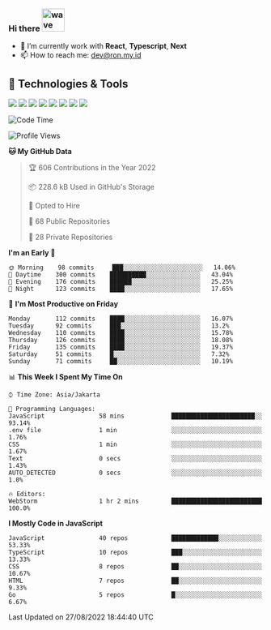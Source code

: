 ### Hi there <img src="https://i.ibb.co/q0Hx1KK/wave.gif" alt="wave" width="45px">

- 🌱 I’m currently work with **React**, **Typescript**, **Next**
- 📫 How to reach me: dev@ron.my.id

## 🔧 Technologies & Tools

![](https://img.shields.io/badge/OS-Linux-informational?style=flat&logo=linux&logoColor=white&color=2bbc8a)
![](https://img.shields.io/badge/OS-Windows-informational?style=flat&logo=windows&logoColor=white&color=2bbc8a)
![](https://img.shields.io/badge/Code-JavaScript-informational?style=flat&logo=javascript&logoColor=white&color=2bbc8a)
![](https://img.shields.io/badge/Code-Golang-informational?style=flat&logo=go&logoColor=white&color=2bbc8a)
![](https://img.shields.io/badge/Code-React-informational?style=flat&logo=react&logoColor=white&color=2bbc8a)
![](https://img.shields.io/badge/Code-Next-informational?style=flat&logo=next.js&logoColor=white&color=2bbc8a)
![](https://img.shields.io/badge/Shell-Bash-informational?style=flat&logo=gnu-bash&logoColor=white&color=2bbc8a)
![](https://img.shields.io/badge/Tools-Docker-informational?style=flat&logo=docker&logoColor=white&color=2bbc8a)

<!--START_SECTION:waka-->
![Code Time](http://img.shields.io/badge/Code%20Time-427%20hrs%2025%20mins-blue)

![Profile Views](http://img.shields.io/badge/Profile%20Views-1-blue)

**🐱 My GitHub Data** 

> 🏆 606 Contributions in the Year 2022
 > 
> 📦 228.6 kB Used in GitHub's Storage 
 > 
> 💼 Opted to Hire
 > 
> 📜 68 Public Repositories 
 > 
> 🔑 28 Private Repositories  
 > 
**I'm an Early 🐤** 

```text
🌞 Morning    98 commits     ███░░░░░░░░░░░░░░░░░░░░░░   14.06% 
🌆 Daytime    300 commits    ██████████░░░░░░░░░░░░░░░   43.04% 
🌃 Evening    176 commits    ██████░░░░░░░░░░░░░░░░░░░   25.25% 
🌙 Night      123 commits    ████░░░░░░░░░░░░░░░░░░░░░   17.65%

```
📅 **I'm Most Productive on Friday** 

```text
Monday       112 commits    ████░░░░░░░░░░░░░░░░░░░░░   16.07% 
Tuesday      92 commits     ███░░░░░░░░░░░░░░░░░░░░░░   13.2% 
Wednesday    110 commits    ████░░░░░░░░░░░░░░░░░░░░░   15.78% 
Thursday     126 commits    ████░░░░░░░░░░░░░░░░░░░░░   18.08% 
Friday       135 commits    ████░░░░░░░░░░░░░░░░░░░░░   19.37% 
Saturday     51 commits     █░░░░░░░░░░░░░░░░░░░░░░░░   7.32% 
Sunday       71 commits     ██░░░░░░░░░░░░░░░░░░░░░░░   10.19%

```


📊 **This Week I Spent My Time On** 

```text
⌚︎ Time Zone: Asia/Jakarta

💬 Programming Languages: 
JavaScript               58 mins             ███████████████████████░░   93.14% 
.env file                1 min               ░░░░░░░░░░░░░░░░░░░░░░░░░   1.76% 
CSS                      1 min               ░░░░░░░░░░░░░░░░░░░░░░░░░   1.67% 
Text                     0 secs              ░░░░░░░░░░░░░░░░░░░░░░░░░   1.43% 
AUTO_DETECTED            0 secs              ░░░░░░░░░░░░░░░░░░░░░░░░░   1.0%

🔥 Editors: 
WebStorm                 1 hr 2 mins         █████████████████████████   100.0%

```

**I Mostly Code in JavaScript** 

```text
JavaScript               40 repos            █████████████░░░░░░░░░░░░   53.33% 
TypeScript               10 repos            ███░░░░░░░░░░░░░░░░░░░░░░   13.33% 
CSS                      8 repos             ██░░░░░░░░░░░░░░░░░░░░░░░   10.67% 
HTML                     7 repos             ██░░░░░░░░░░░░░░░░░░░░░░░   9.33% 
Go                       5 repos             █░░░░░░░░░░░░░░░░░░░░░░░░   6.67%

```



 Last Updated on 27/08/2022 18:44:40 UTC
<!--END_SECTION:waka-->

